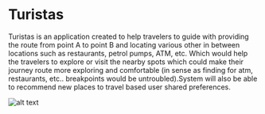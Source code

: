 # Turistas
Turistas is an application created to help travelers to guide with providing the route from point A to point B and locating various other in between locations such as restaurants, 
petrol pumps, ATM, etc. Which would help the travelers to explore or visit the nearby spots which could make their journey route more exploring and comfortable 
(in sense as finding for atm, restaurants, etc.. breakpoints would be untroubled).System will also be able to recommend new places to travel based user shared preferences. 

![alt text](https://github.com/shahparth4299/Turistas/blob/master/C:\Users\parth\Desktop\G13_turistas\images\a1.png?raw=true)
